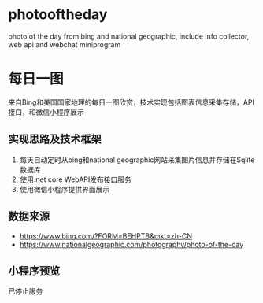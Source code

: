 # photooftheday
photo of the day from bing and national geographic, include info collector, web api and webchat miniprogram
# 每日一图
来自Bing和美国国家地理的每日一图欣赏，技术实现包括图表信息采集存储，API接口，和微信小程序展示

## 实现思路及技术框架
1. 每天自动定时从bing和national geographic网站采集图片信息并存储在Sqlite数据库
2. 使用.net core WebAPI发布接口服务
3. 使用微信小程序提供界面展示

## 数据来源
- https://www.bing.com/?FORM=BEHPTB&mkt=zh-CN
- https://www.nationalgeographic.com/photography/photo-of-the-day

## 小程序预览
已停止服务
